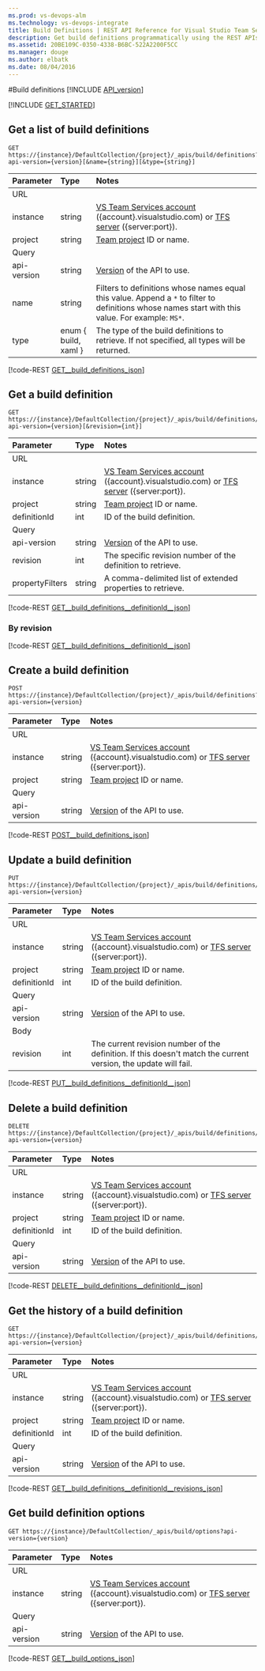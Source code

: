 ```yaml
---
ms.prod: vs-devops-alm
ms.technology: vs-devops-integrate
title: Build Definitions | REST API Reference for Visual Studio Team Services and Team Foundation Server
description: Get build definitions programmatically using the REST APIs for Visual Studio Team Services and Team Foundation Server.
ms.assetid: 20BE109C-0350-4338-B6BC-522A2200F5CC
ms.manager: douge
ms.author: elbatk
ms.date: 08/04/2016
---
```


#Build definitions
[!INCLUDE [API_version](../_data/version2.md)]

[!INCLUDE [GET_STARTED](../_data/get-started.md)]

## Get a list of build definitions

```no-highlight
GET https://{instance}/DefaultCollection/{project}/_apis/build/definitions?api-version={version}[&name={string}][&type={string}]
```

| Parameter     | Type                 | Notes
|:--------------|:---------------------|:------------
| URL
| instance      | string               | [VS Team Services account](/integrate/get-started/rest/basics.md#vs-team-services) ({account}.visualstudio.com) or [TFS server](/integrate/get-started/rest/basics.md#tfs) ({server:port}).
| project       | string               | [Team project](../tfs/projects.md) ID or name.
| Query
| api-version   | string               | [Version](../../get-started/rest/basics.md#versions) of the API to use.
| name          | string               | Filters to definitions whose names equal this value. Append a `*` to filter to definitions whose names start with this value. For example: `MS*`.
| type          | enum { build, xaml } | The type of the build definitions to retrieve. If not specified, all types will be returned.

[!code-REST [GET__build_definitions_json](./_data/definitions/GET__build_definitions.json)]

## Get a build definition

```no-highlight
GET https://{instance}/DefaultCollection/{project}/_apis/build/definitions/{definitionId}?api-version={version}[&revision={int}]
```

| Parameter    | Type   | Notes
|:-------------|:-------|:------------
| URL
| instance     | string | [VS Team Services account](/integrate/get-started/rest/basics.md#vs-team-services) ({account}.visualstudio.com) or [TFS server](/integrate/get-started/rest/basics.md#tfs) ({server:port}).
| project      | string | [Team project](../tfs/projects.md) ID or name.
| definitionId | int    | ID of the build definition.
| Query
| api-version  | string | [Version](../../get-started/rest/basics.md#versions) of the API to use.
| revision     | int    | The specific revision number of the definition to retrieve.
| propertyFilters | string | A comma-delimited list of extended properties to retrieve.

[!code-REST [GET__build_definitions__definitionId__json](./_data/definitions/GET__build_definitions__definitionId_.json)]

### By revision
[!code-REST [GET__build_definitions__definitionId__json](./_data/definitions/GET__build_definitions__definitionId__revision-_revision_.json)]

<a name="createabuilddefinition" />

## Create a build definition

```no-highlight
POST https://{instance}/DefaultCollection/{project}/_apis/build/definitions?api-version={version}
```

| Parameter     | Type                 | Notes
|:--------------|:---------------------|:------------
| URL
| instance      | string               | [VS Team Services account](/integrate/get-started/rest/basics.md#vs-team-services) ({account}.visualstudio.com) or [TFS server](/integrate/get-started/rest/basics.md#tfs) ({server:port}).
| project       | string               | [Team project](../tfs/projects.md) ID or name.
| Query
| api-version   | string               | [Version](../../get-started/rest/basics.md#versions) of the API to use.

[!code-REST [POST__build_definitions_json](./_data/definitions/POST__build_definitions.json)]


## Update a build definition

```no-highlight
PUT https://{instance}/DefaultCollection/{project}/_apis/build/definitions/{definitionId}?api-version={version}
```

| Parameter     | Type                 | Notes
|:--------------|:---------------------|:------------
| URL
| instance      | string               | [VS Team Services account](/integrate/get-started/rest/basics.md#vs-team-services) ({account}.visualstudio.com) or [TFS server](/integrate/get-started/rest/basics.md#tfs) ({server:port}).
| project       | string               | [Team project](../tfs/projects.md) ID or name.
| definitionId  | int                  | ID of the build definition.
| Query
| api-version   | string               | [Version](../../get-started/rest/basics.md#versions) of the API to use.
| Body
| revision      | int                  | The current revision number of the definition. If this doesn't match the current version, the update will fail.

[!code-REST [PUT__build_definitions__definitionId__json](./_data/definitions/PUT__build_definitions__definitionId_.json)]


## Delete a build definition

```no-highlight
DELETE https://{instance}/DefaultCollection/{project}/_apis/build/definitions/{definitionId}?api-version={version}
```

| Parameter     | Type                 | Notes
|:--------------|:---------------------|:------------
| URL
| instance      | string               | [VS Team Services account](/integrate/get-started/rest/basics.md#vs-team-services) ({account}.visualstudio.com) or [TFS server](/integrate/get-started/rest/basics.md#tfs) ({server:port}).
| project       | string               | [Team project](../tfs/projects.md) ID or name.
| definitionId  | int                  | ID of the build definition.
| Query
| api-version   | string               | [Version](../../get-started/rest/basics.md#versions) of the API to use.

[!code-REST [DELETE__build_definitions__definitionId__json](./_data/definitions/DELETE__build_definitions__definitionId_.json)]


## Get the history of a build definition

```no-highlight
GET https://{instance}/DefaultCollection/{project}/_apis/build/definitions/{definitionId}/revisions?api-version={version}
```

| Parameter    | Type   | Notes
|:-------------|:-------|:------------
| URL
| instance     | string | [VS Team Services account](/integrate/get-started/rest/basics.md#vs-team-services) ({account}.visualstudio.com) or [TFS server](/integrate/get-started/rest/basics.md#tfs) ({server:port}).
| project      | string | [Team project](../tfs/projects.md) ID or name.
| definitionId | int    | ID of the build definition.
| Query
| api-version  | string | [Version](../../get-started/rest/basics.md#versions) of the API to use.

[!code-REST [GET__build_definitions__definitionId__revisions_json](./_data/definitions/GET__build_definitions__definitionId__revisions.json)]

## Get build definition options

```no-highlight
GET https://{instance}/DefaultCollection/_apis/build/options?api-version={version}
```

| Parameter    | Type   | Notes
|:-------------|:-------|:------------
| URL
| instance     | string | [VS Team Services account](/integrate/get-started/rest/basics.md#vs-team-services) ({account}.visualstudio.com) or [TFS server](/integrate/get-started/rest/basics.md#tfs) ({server:port}).
| Query
| api-version  | string | [Version](../../get-started/rest/basics.md#versions) of the API to use.

[!code-REST [GET__build_options_json](./_data/definitions/GET__build_options.json)]